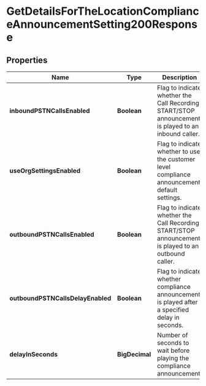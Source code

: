 

# GetDetailsForTheLocationComplianceAnnouncementSetting200Response


## Properties

| Name | Type | Description | Notes |
|------------ | ------------- | ------------- | -------------|
|**inboundPSTNCallsEnabled** | **Boolean** | Flag to indicate whether the Call Recording START/STOP announcement is played to an inbound caller. |  |
|**useOrgSettingsEnabled** | **Boolean** | Flag to indicate whether to use the customer level compliance announcement default settings. |  |
|**outboundPSTNCallsEnabled** | **Boolean** | Flag to indicate whether the Call Recording START/STOP announcement is played to an outbound caller. |  |
|**outboundPSTNCallsDelayEnabled** | **Boolean** | Flag to indicate whether compliance announcement is played after a specified delay in seconds. |  |
|**delayInSeconds** | **BigDecimal** | Number of seconds to wait before playing the compliance announcement. |  |



